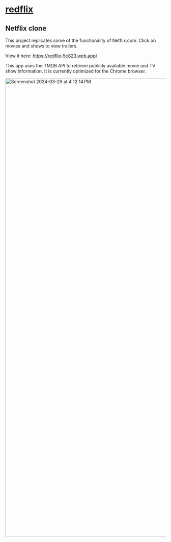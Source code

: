 # [redflix](https://redflix-5c823.web.app/)
## Netflix clone
This project replicates some of the functionality of Netflix.com. Click on movies and shows to view trailers. 

View it here: https://redflix-5c823.web.app/

This app uses the TMDB API to retrieve publicly available movie and TV show information. It is currently optimized for the Chrome browser.

<img width="1437" alt="Screenshot 2024-03-29 at 4 12 14 PM" src="https://github.com/redlac/redflix/assets/3150552/13a42c26-077c-42f4-b3c2-9562d4ba2b3d">
